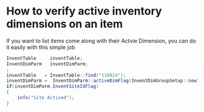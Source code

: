 # How to verify active inventory dimensions on an item


If you want to list items come along with their Actvie Dimension, you can do it easily with this simple job

   
```csharp
InventTable     inventTable;
InventDimParm   inventDimParm;
;
inventTable   = InventTable::find('110924');
inventDimParm =  InventDimParm::activeDimFlag(InventDimGroupSetup::newInventTable(inventTable));
if(inventDimParm.InventSiteIdFlag)
{
	info("Site Actived");
}
```

